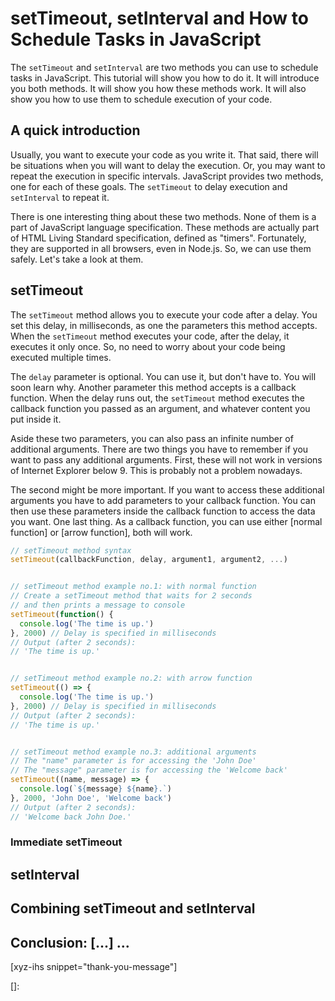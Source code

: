 # setTimeout, setInterval and How to Schedule Tasks in JavaScript

The `setTimeout` and `setInterval` are two methods you can use to schedule tasks in JavaScript. This tutorial will show you how to do it. It will introduce you both methods. It will show you how these methods work. It will also show you how to use them to schedule execution of your code.

<!--more-->
<!--
Table of Contents:
-->

## A quick introduction

Usually, you want to execute your code as you write it. That said, there will be situations when you will want to delay the execution. Or, you may want to repeat the execution in specific intervals. JavaScript provides two methods, one for each of these goals. The `setTimeout` to delay execution and `setInterval` to repeat it.

There is one interesting thing about these two methods. None of them is a part of JavaScript language specification. These methods are actually part of HTML Living Standard specification, defined as "timers". Fortunately, they are supported in all browsers, even in Node.js. So, we can use them safely. Let's take a look at them.

## setTimeout

The `setTimeout` method allows you to execute your code after a delay. You set this delay, in milliseconds, as one the parameters this method accepts. When the `setTimeout` method executes your code, after the delay, it executes it only once. So, no need to worry about your code being executed multiple times.

The `delay` parameter is optional. You can use it, but don't have to. You will soon learn why. Another parameter this method accepts is a callback function. When the delay runs out, the `setTimeout` method executes the callback function you passed as an argument, and whatever content you put inside it.

Aside these two parameters, you can also pass an infinite number of additional arguments. There are two things you have to remember if you want to pass any additional arguments. First, these will not work in versions of Internet Explorer below 9. This is probably not a problem nowadays.

The second might be more important. If you want to access these additional arguments you have to add parameters to your callback function. You can then use these parameters inside the callback function to access the data you want. One last thing. As a callback function, you can use either [normal function] or [arrow function], both will work.

```JavaScript
// setTimeout method syntax
setTimeout(callbackFunction, delay, argument1, argument2, ...)


// setTimeout method example no.1: with normal function
// Create a setTimeout method that waits for 2 seconds
// and then prints a message to console
setTimeout(function() {
  console.log('The time is up.')
}, 2000) // Delay is specified in milliseconds
// Output (after 2 seconds):
// 'The time is up.'


// setTimeout method example no.2: with arrow function
setTimeout(() => {
  console.log('The time is up.')
}, 2000) // Delay is specified in milliseconds
// Output (after 2 seconds):
// 'The time is up.'


// setTimeout method example no.3: additional arguments
// The "name" parameter is for accessing the 'John Doe'
// The "message" parameter is for accessing the 'Welcome back'
setTimeout((name, message) => {
  console.log(`${message} ${name}.`)
}, 2000, 'John Doe', 'Welcome back')
// Output (after 2 seconds):
// 'Welcome back John Doe.'
```

### Immediate setTimeout

## setInterval

## Combining setTimeout and setInterval

## Conclusion: [...] ...

[xyz-ihs snippet="thank-you-message"]

<!-- ### Links -->
[]:

<!--
### Meta:
-
-->

<!--
### Keywords:
- setTimeout in JavaScript
- setInterval in JavaScript
- setTimeout
- setInterval
-->

<!--
### Resources:
-
-->
